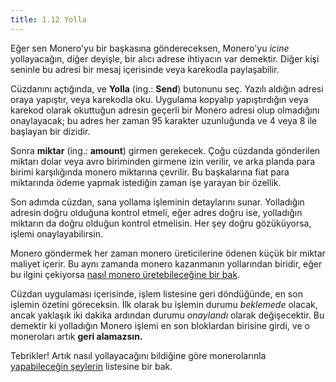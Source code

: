 ```yaml
---
title: 1.12 Yolla
---
```


Eğer sen Monero'yu bir başkasına göndereceksen, Monero'yu _icine_ yollayacağın, diğer deyişle, 
bir alıcı adrese ihtiyacın var demektir.  Diğer kişi seninle bu adresi bir mesaj içerisinde veya
karekodla paylaşabilir.

Cüzdanını açtığında, ve **Yolla** (ing.: **Send**) butonunu seç. Yazılı aldığın
adresi oraya yapıştır, veya karekodla oku.  Uygulama kopyalıp yapıştırdığın veya 
karekod olarak okuttuğun adresin geçerli bir Monero adresi olup olmadığını onaylayacak; 
bu adres her zaman 95 karakter uzunluğunda ve 4 veya 8 ile başlayan bir dizidir.

Sonra **miktar** (ing.: **amount**) girmen gerekecek.  Çoğu cüzdanda
gönderilen miktarı dolar veya avro biriminden girmene izin verilir, ve
arka planda para birimi karşılığında monero miktarına
çevrilir.  Bu başkalarına fiat para miktarında ödeme yapmak
istediğin zaman işe yarayan bir özellik.

Son adımda cüzdan, sana yollama işleminin detaylarını sunar.
Yolladığın adresin doğru olduğuna kontrol etmeli, eğer adres doğru ise,
yolladığın miktarın da doğru olduğun kontrol etmelisin.  Her şey doğru
gözüküyorsa, işlemi onaylayabilirsin.

Monero göndermek her zaman monero üreticilerine ödenen küçük bir
miktar maliyet içerir.  Bu aynı zamanda monero kazanmanın yollarından
biridir, eğer bu ilgini çekiyorsa [nasıl monero üretebileceğine bir
bak](1.10_mine_monero.md).

Cüzdan uygulaması içerisinde, işlem listesine geri döndüğünde, en son
işlemin özetini göreceksin.  İlk olarak bu işlemin durumu
_beklemede_ olacak, ancak yaklaşık iki dakika ardından durumu
_onaylandı_ olarak değişecektir.  Bu demektir ki yolladığın Monero işlemi
en son bloklardan birisine girdi, ve o moneroları artık **geri
alamazsın.**

Tebrikler!  Artık nasıl yollayacağını bildiğine göre monerolarınla
[yapabileceğin şeylerin](1.13_use_monero.md) listesine bir bak.

